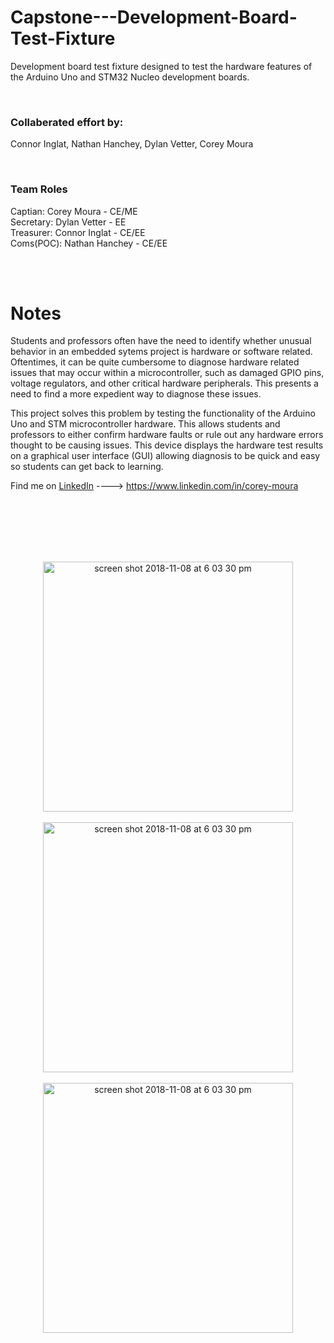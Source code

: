 # Capstone---Development-Board-Test-Fixture
Development board test fixture designed to test the hardware features of the Arduino Uno and STM32 Nucleo development boards. 

<br/>

### Collaberated effort by: 
Connor Inglat, Nathan Hanchey, Dylan Vetter, Corey Moura

<br/>

### Team Roles
Captian:   Corey Moura    - CE/ME <br/>
Secretary: Dylan Vetter   - EE    <br/>
Treasurer: Connor Inglat  - CE/EE <br/>
Coms(POC): Nathan Hanchey - CE/EE <br/>


<br/>
<br/>

# Notes
Students and professors often have the need to identify whether unusual behavior in an embedded sytems project is hardware or software related. Oftentimes, it can be quite cumbersome to diagnose hardware related issues that may occur within a microcontroller, such as damaged GPIO pins, voltage regulators, and other critical hardware peripherals. This presents a need to find a more expedient way to diagnose these issues. 

This project solves this problem by testing the functionality of the Arduino Uno and STM microcontroller hardware. This allows students and professors to either confirm hardware faults or rule out any hardware errors thought to be causing issues. This device displays the hardware test results on a graphical user interface (GUI) allowing diagnosis to be quick and easy so students can get back to learning.


Find me on [LinkedIn](https://www.linkedin.com/in/corey-moura)   ---->  https://www.linkedin.com/in/corey-moura


<br/>
<br/>
<br/>

<p align="center">

<br/>
<br/>

<img width="400" height=”550” alt="screen shot 2018-11-08 at 6 03 30 pm" src="https://user-images.githubusercontent.com/37875517/225345295-d277a457-437a-4249-bb94-a2807c5c721b.png"> 
   
<br/>
<br/>

<img width="400" height=”550” alt="screen shot 2018-11-08 at 6 03 30 pm" src="https://user-images.githubusercontent.com/37875517/225335189-e7add3ec-f0ec-49e8-b8bd-c7fb8b0494c5.JPG">

<br/>
<br/>

<img width="400" height=”550” alt="screen shot 2018-11-08 at 6 03 30 pm" src="https://user-images.githubusercontent.com/37875517/225335189-e7add3ec-f0ec-49e8-b8bd-c7fb8b0494c5.JPG">

<br/>
<br/>
  
  
  
